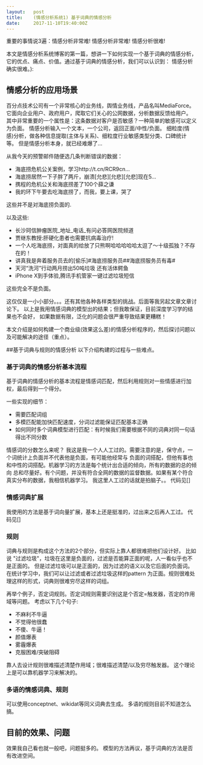 ```yaml
---
layout:   post
title:    (情感分析系统1) 基于词典的情感分析
date:     2017-11-10T19:40:00Z
---
```


重要的事情说3遍：情感分析非常难! 情感分析非常难! 情感分析很难!

本文是情感分析系统博客的第一篇，想讲一下如何实现一个基于词典的情感分析，
它的优点、痛点、价值。通过基于词典的情感分析，我们可以认识到：
    情感分析确实很难。):

## 情感分析的应用场景
百分点技术公司有一个非常核心的业务线，舆情业务线，产品名叫MediaForce。
它面向企业用户、政府用户，爬取它们关心的公网数据，分析数据反馈给用户。
其中非常重要的一个属性是：这条数据对客户是否敏感？一种简单的敏感可以定义为负面。
情感分析输入一个文本，一个公司，返回正面/中性/负面。
细粒度(情感)分析，做各种信息提取(主体与关系)、细粒度行业敏感类型分类、口碑统计等。
但是情感分析本身，就已经难爆了...

从我今天的预警邮件随便选几条判断错误的数据：
* 海底捞危机公关案例，学习http://t.cn/RCR9cn...
* 海底捞居然一下子胖了两斤，崩溃[允悲][允悲][允悲]现在5...
* 携程的危机公关和海底捞差了100个薛之谦
* 我的环下午要去吃海底捞了，而我，要上课，哭了

这些并不是对海底捞负面的.

以及这些:
* 长沙珂信肿瘤医院_地址_电话_有问必答网医院频道
* 贾继东教授:肝硬化患者也需要抗病毒治疗!
* 一个人吃海底捞，对面真的给放了只熊啊哈哈哈哈哈太逗了～十级孤独？不存在的！
* 讲真我是奔着服务员去的[偷乐]#海底捞服务员##海底捞服务员有毒#
* 天河“洗河”行动两月捞出50吨垃圾 还有活体鳄鱼
* iPhone X到手体验,腾讯手机管家一键过滤垃圾短信

这些完全不是负面。

这仅仅是一小小部分。。。还有其他各种各样类型的挑战。后面等我另起文章文章讨论下。
以上是我用情感词典的模型出的结果；但我敢保证，目前深度学习学的结果也不会好，
如果数据有限，泛化的问题会很严重导致结果更糟糕！

本文介绍是如何构建一个商业级(效果这么差)的情感分析程序的，然后探讨问题以及可能解决的途径（重点）。

##基于词典与规则的情感分析
以下介绍构建的过程与一些难点。

### 基于词典的情感分析基本流程
基于词典的情感分析的基本流程是情感词匹配，然后利用规则对一些情感进行加权，最后得到一个得分。

一些实现的细节：
* 需要匹配词组
* 多模匹配能加快匹配速度，分词过滤能保证匹配基本正确
* 如何同时多个词典模型进行匹配：有时候我们需要根据不同的词典对同一句话得出不同分数

情感词的分数怎么来呢？
我这是我一个人人工过的。需要注意的是，保守点，一个词统计上负面并不代表他是负面，有可能他经常与
负面的词搭配，但他有事也和中性的词搭配。机器学习的方法是每个统计出合适的倾向，所有的数据的总的倾向
总和尽量好。有个问题，并没有符合全网的数据的监督数据。如果有某个符合真实分布的数据，我相信机器学习。
我这里人工过的话就是拍脑子。。
代码见[]

### 情感词典扩展
我使用的方法是基于词向量扩展，基本上还是挺准的，过出来之后再人工过。
代码见[]

### 规则
词典与规则是构成这个方法的2个部分，但实际上靠人都很难把他们设计好。
比如说 "过滤垃圾"，垃圾在这里是负面的，过滤是否能算正面的呢，人一看似乎也不是正面的。
但是过滤垃圾可以是正面的，因为过滤的语义以及它后面的负面词。在统计学习中，我们可以让过滤或者过滤垃圾这样的pattern
为正面。规则很难处理这样的形式，词典则很难穷尽这样的词组。

再举个例子，否定词规则。否定词规则需要识别这是个否定=触发器，否定的作用域等问题。
考虑以下几个句子:
* 不麻利不牛逼
* 不觉得他很蠢
* 不傻、牛逼！
* 颜值爆表
* 雾霾爆表
* 克服困难/突破阻碍

靠人去设计规则很难描述清楚作用域；很难描述清楚/以及穷尽触发器。
这个理论上是可以靠机器学习来解决的。

### 多语的情感词典、规则
可以使用conceptnet、wikidat等同义词典去生成。
多语的规则目前不知道怎么搞。

## 目前的效果、问题
效果我自己看也就一般吧，问题挺多的。
模型的方法再议，基于词典的方法是否有改进空间。

